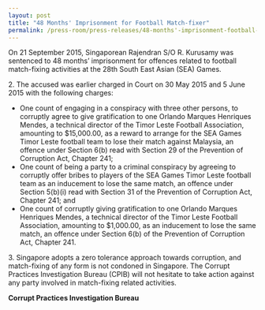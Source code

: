 ```yaml
---
layout: post
title: "48 Months' Imprisonment for Football Match-fixer"
permalink: /press-room/press-releases/48-months'-imprisonment-football-match-fixer/
---
```


On 21 September 2015, Singaporean Rajendran S/O R. Kurusamy was sentenced to 48 months’ imprisonment for offences related to football match-fixing activities at the 28th South East Asian (SEA) Games.

2\. The accused was earlier charged in Court on 30 May 2015 and 5 June 2015 with the following charges:

- One count of engaging in a conspiracy with three other persons, to corruptly agree to give gratification to one Orlando Marques Henriques Mendes, a technical director of the Timor Leste Football Association, amounting to $15,000.00, as a reward to arrange for the SEA Games Timor Leste football team to lose their match against Malaysia, an offence under Section 6(b) read with Section 29 of the Prevention of Corruption Act, Chapter 241;
- One count of being a party to a criminal conspiracy by agreeing to corruptly offer bribes to players of the SEA Games Timor Leste football team as an inducement to lose the same match, an offence under Section 5(b)(i) read with Section 31 of the Prevention of Corruption Act, Chapter 241; and
- One count of corruptly giving gratification to one Orlando Marques Henriques Mendes, a technical director of the Timor Leste Football Association, amounting to $1,000.00, as an inducement to lose the same match, an offence under Section 6(b) of the Prevention of Corruption Act, Chapter 241.

3\. Singapore adopts a zero tolerance approach towards corruption, and match-fixing of any form is not condoned in Singapore. The Corrupt Practices Investigation Bureau (CPIB) will not hesitate to take action against any party involved in match-fixing related activities.

**Corrupt Practices Investigation Bureau**

